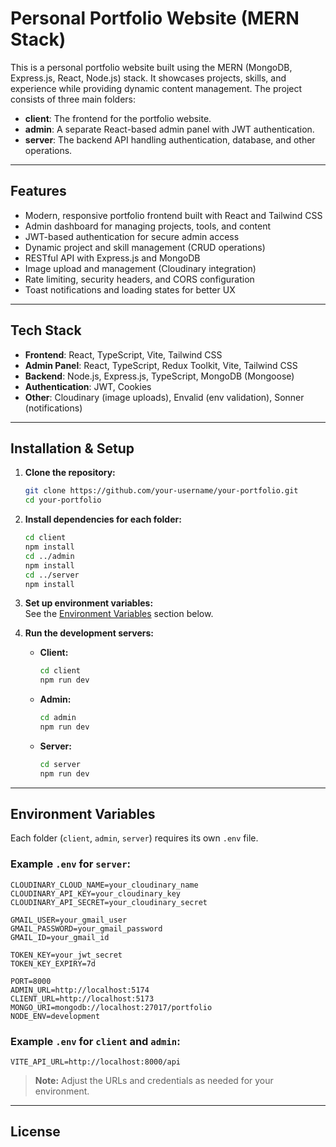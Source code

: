 # Personal Portfolio Website (MERN Stack)

This is a personal portfolio website built using the MERN (MongoDB, Express.js, React, Node.js) stack. It showcases projects, skills, and experience while providing dynamic content management. The project consists of three main folders:

- **client**: The frontend for the portfolio website.
- **admin**: A separate React-based admin panel with JWT authentication.
- **server**: The backend API handling authentication, database, and other operations.

---

## Features

- Modern, responsive portfolio frontend built with React and Tailwind CSS
- Admin dashboard for managing projects, tools, and content
- JWT-based authentication for secure admin access
- Dynamic project and skill management (CRUD operations)
- RESTful API with Express.js and MongoDB
- Image upload and management (Cloudinary integration)
- Rate limiting, security headers, and CORS configuration
- Toast notifications and loading states for better UX

---

## Tech Stack

- **Frontend**: React, TypeScript, Vite, Tailwind CSS
- **Admin Panel**: React, TypeScript, Redux Toolkit, Vite, Tailwind CSS
- **Backend**: Node.js, Express.js, TypeScript, MongoDB (Mongoose)
- **Authentication**: JWT, Cookies
- **Other**: Cloudinary (image uploads), Envalid (env validation), Sonner (notifications)

---

## Installation & Setup

1. **Clone the repository:**
   ```sh
   git clone https://github.com/your-username/your-portfolio.git
   cd your-portfolio
   ```

2. **Install dependencies for each folder:**
   ```sh
   cd client
   npm install
   cd ../admin
   npm install
   cd ../server
   npm install
   ```

3. **Set up environment variables:**  
   See the [Environment Variables](#environment-variables) section below.

4. **Run the development servers:**
   - **Client:**  
     ```sh
     cd client
     npm run dev
     ```
   - **Admin:**  
     ```sh
     cd admin
     npm run dev
     ```
   - **Server:**  
     ```sh
     cd server
     npm run dev
     ```

---

## Environment Variables

Each folder (`client`, `admin`, `server`) requires its own `.env` file.

### Example `.env` for `server`:

```
CLOUDINARY_CLOUD_NAME=your_cloudinary_name
CLOUDINARY_API_KEY=your_cloudinary_key
CLOUDINARY_API_SECRET=your_cloudinary_secret

GMAIL_USER=your_gmail_user
GMAIL_PASSWORD=your_gmail_password
GMAIL_ID=your_gmail_id

TOKEN_KEY=your_jwt_secret
TOKEN_KEY_EXPIRY=7d

PORT=8000
ADMIN_URL=http://localhost:5174
CLIENT_URL=http://localhost:5173
MONGO_URI=mongodb://localhost:27017/portfolio
NODE_ENV=development
```

### Example `.env` for `client` and `admin`:

```
VITE_API_URL=http://localhost:8000/api
```

> **Note:** Adjust the URLs and credentials as needed for your environment.

---

## License